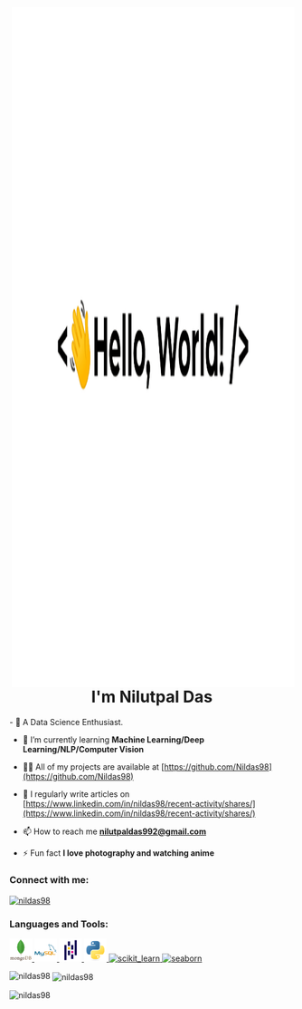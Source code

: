 <p><img align="right" alt="gif" src="https://github.com/Nildas98/Nildas98/blob/main/greetings.gif" width="500" height="1200" /></p>

<h1 align="center">I'm Nilutpal Das</h1>
- 🔭 A Data Science Enthusiast.

- 🌱 I’m currently learning **Machine Learning/Deep Learning/NLP/Computer Vision**

- 👨‍💻 All of my projects are available at [https://github.com/Nildas98](https://github.com/Nildas98)

- 📝 I regularly write articles on [https://www.linkedin.com/in/nildas98/recent-activity/shares/](https://www.linkedin.com/in/nildas98/recent-activity/shares/)

- 📫 How to reach me **nilutpaldas992@gmail.com**

- ⚡ Fun fact **I love photography and watching anime**

<h3 align="left">Connect with me:</h3>
<p align="left">
<a href="https://linkedin.com/in/nildas98" target="blank"><img align="center" src="https://raw.githubusercontent.com/rahuldkjain/github-profile-readme-generator/master/src/images/icons/Social/linked-in-alt.svg" alt="nildas98" height="30" width="40" /></a>
</p>

<h3 align="left">Languages and Tools:</h3>
<p align="left"> <a href="https://www.mongodb.com/" target="_blank" rel="noreferrer"> <img src="https://raw.githubusercontent.com/devicons/devicon/master/icons/mongodb/mongodb-original-wordmark.svg" alt="mongodb" width="40" height="40"/> </a> <a href="https://www.mysql.com/" target="_blank" rel="noreferrer"> <img src="https://raw.githubusercontent.com/devicons/devicon/master/icons/mysql/mysql-original-wordmark.svg" alt="mysql" width="40" height="40"/> </a> <a href="https://pandas.pydata.org/" target="_blank" rel="noreferrer"> <img src="https://raw.githubusercontent.com/devicons/devicon/2ae2a900d2f041da66e950e4d48052658d850630/icons/pandas/pandas-original.svg" alt="pandas" width="40" height="40"/> </a> <a href="https://www.python.org" target="_blank" rel="noreferrer"> <img src="https://raw.githubusercontent.com/devicons/devicon/master/icons/python/python-original.svg" alt="python" width="40" height="40"/> </a> <a href="https://scikit-learn.org/" target="_blank" rel="noreferrer"> <img src="https://upload.wikimedia.org/wikipedia/commons/0/05/Scikit_learn_logo_small.svg" alt="scikit_learn" width="40" height="40"/> </a> <a href="https://seaborn.pydata.org/" target="_blank" rel="noreferrer"> <img src="https://seaborn.pydata.org/_images/logo-mark-lightbg.svg" alt="seaborn" width="40" height="40"/> </a> </p>

<p><img align="left" src="https://github-readme-stats.vercel.app/api/top-langs?username=nildas98&show_icons=true&locale=en&layout=compact" alt="nildas98" /></p>

<p>&nbsp;<img align="center" src="https://github-readme-stats.vercel.app/api?username=nildas98&show_icons=true&locale=en" alt="nildas98" /></p>

<p><img align="center" src="https://github-readme-streak-stats.herokuapp.com/?user=nildas98&" alt="nildas98" /></p>
